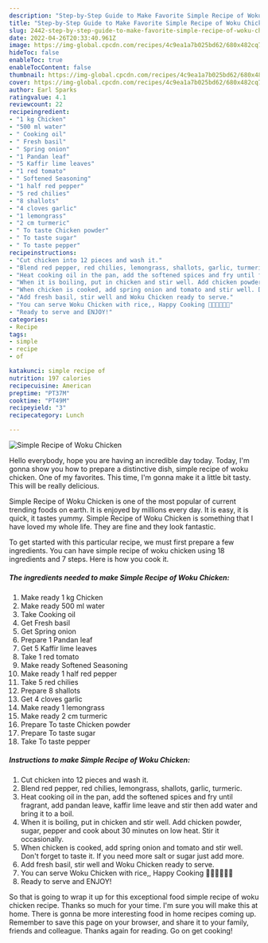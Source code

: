 ```yaml
---
description: "Step-by-Step Guide to Make Favorite Simple Recipe of Woku Chicken"
title: "Step-by-Step Guide to Make Favorite Simple Recipe of Woku Chicken"
slug: 2442-step-by-step-guide-to-make-favorite-simple-recipe-of-woku-chicken
date: 2022-04-26T20:33:40.961Z
image: https://img-global.cpcdn.com/recipes/4c9ea1a7b025bd62/680x482cq70/simple-recipe-of-woku-chicken-recipe-main-photo.jpg
hideToc: false
enableToc: true
enableTocContent: false
thumbnail: https://img-global.cpcdn.com/recipes/4c9ea1a7b025bd62/680x482cq70/simple-recipe-of-woku-chicken-recipe-main-photo.jpg
cover: https://img-global.cpcdn.com/recipes/4c9ea1a7b025bd62/680x482cq70/simple-recipe-of-woku-chicken-recipe-main-photo.jpg
author: Earl Sparks
ratingvalue: 4.1
reviewcount: 22
recipeingredient:
- "1 kg Chicken"
- "500 ml water"
- " Cooking oil"
- " Fresh basil"
- " Spring onion"
- "1 Pandan leaf"
- "5 Kaffir lime leaves"
- "1 red tomato"
- " Softened Seasoning"
- "1 half red pepper"
- "5 red chilies"
- "8 shallots"
- "4 cloves garlic"
- "1 lemongrass"
- "2 cm turmeric"
- " To taste Chicken powder"
- " To taste sugar"
- " To taste pepper"
recipeinstructions:
- "Cut chicken into 12 pieces and wash it."
- "Blend red pepper, red chilies, lemongrass, shallots, garlic, turmeric."
- "Heat cooking oil in the pan, add the softened spices and fry until fragrant, add pandan leave, kaffir lime leave and stir then add water and bring it to a boil."
- "When it is boiling, put in chicken and stir well. Add chicken powder, sugar, pepper and cook about 30 minutes on low heat. Stir it occasionally."
- "When chicken is cooked, add spring onion and tomato and stir well. Don&#39;t forget to taste it. If you need more salt or sugar just add more."
- "Add fresh basil, stir well and Woku Chicken ready to serve."
- "You can serve Woku Chicken with rice,, Happy Cooking 👩‍🍳👩‍🍳👩‍🍳"
- "Ready to serve and ENJOY!"
categories:
- Recipe
tags:
- simple
- recipe
- of

katakunci: simple recipe of 
nutrition: 197 calories
recipecuisine: American
preptime: "PT37M"
cooktime: "PT49M"
recipeyield: "3"
recipecategory: Lunch

---
```



![Simple Recipe of Woku Chicken](https://img-global.cpcdn.com/recipes/4c9ea1a7b025bd62/680x482cq70/simple-recipe-of-woku-chicken-recipe-main-photo.jpg)

Hello everybody, hope you are having an incredible day today. Today, I'm gonna show you how to prepare a distinctive dish, simple recipe of woku chicken. One of my favorites. This time, I'm gonna make it a little bit tasty. This will be really delicious.



Simple Recipe of Woku Chicken is one of the most popular of current trending foods on earth. It is enjoyed by millions every day. It is easy, it is quick, it tastes yummy. Simple Recipe of Woku Chicken is something that I have loved my whole life. They are fine and they look fantastic.


To get started with this particular recipe, we must first prepare a few ingredients. You can have simple recipe of woku chicken using 18 ingredients and 7 steps. Here is how you cook it.

<!--inarticleads1-->

##### The ingredients needed to make Simple Recipe of Woku Chicken:

1. Make ready 1 kg Chicken
1. Make ready 500 ml water
1. Take  Cooking oil
1. Get  Fresh basil
1. Get  Spring onion
1. Prepare 1 Pandan leaf
1. Get 5 Kaffir lime leaves
1. Take 1 red tomato
1. Make ready  Softened Seasoning
1. Make ready 1 half red pepper
1. Take 5 red chilies
1. Prepare 8 shallots
1. Get 4 cloves garlic
1. Make ready 1 lemongrass
1. Make ready 2 cm turmeric
1. Prepare  To taste Chicken powder
1. Prepare  To taste sugar
1. Take  To taste pepper




<!--inarticleads2-->

##### Instructions to make Simple Recipe of Woku Chicken:

1. Cut chicken into 12 pieces and wash it.
1. Blend red pepper, red chilies, lemongrass, shallots, garlic, turmeric.
1. Heat cooking oil in the pan, add the softened spices and fry until fragrant, add pandan leave, kaffir lime leave and stir then add water and bring it to a boil.
1. When it is boiling, put in chicken and stir well. Add chicken powder, sugar, pepper and cook about 30 minutes on low heat. Stir it occasionally.
1. When chicken is cooked, add spring onion and tomato and stir well. Don&#39;t forget to taste it. If you need more salt or sugar just add more.
1. Add fresh basil, stir well and Woku Chicken ready to serve.
1. You can serve Woku Chicken with rice,, Happy Cooking 👩‍🍳👩‍🍳👩‍🍳
1. Ready to serve and ENJOY!



So that is going to wrap it up for this exceptional food simple recipe of woku chicken recipe. Thanks so much for your time. I'm sure you will make this at home. There is gonna be more interesting food in home recipes coming up. Remember to save this page on your browser, and share it to your family, friends and colleague. Thanks again for reading. Go on get cooking!
